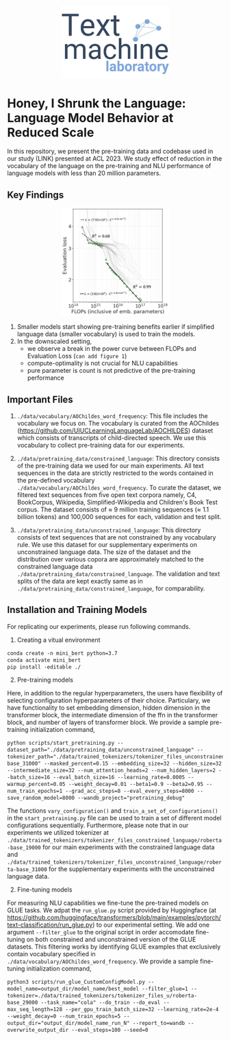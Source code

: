 <p align="center">
    <img 
         src="/results/ForACL/tml_logo.jpg" 
         alt="tml_logo" 
         title="tml_logo"
         width="50%" 
         height="50%">
</p>


# Honey, I Shrunk the Language: Language Model Behavior at Reduced Scale

In this repository, we present the pre-training data and codebase used in our study (LINK) presented at ACL 2023. We study effect of reduction in the vocabulary of the language on the pre-training and NLU performance of language models with less than 20 million parameters.

## Key Findings

<p align="center">
    <img 
         src="/results/ForACL/_ForACL_FLOPS Hoffman total_vs_eval-loss_w_power_curve_.png" 
         alt="Break in the power law" 
         title="Break in the power law"
         width="50%" 
         height="50%">
</p>

1. Smaller models start showing pre-training benefits earlier if simplified language data (smaller vocabulary) is used to train the models.
2. In the downscaled setting, 
    - we observe a break in the power curve between FLOPs and Evaluation Loss (`can add figure 1`)
    - compute-optimality is not crucial for NLU capabilities
    - pure parameter is count is not predictive of the pre-training performance


## Important Files

1. `./data/vocabulary/AOChildes_word_frequency`: This file includes the vocabulary we focus on. The vocabulary is curated from the AOChildes (https://github.com/UIUCLearningLanguageLab/AOCHILDES) dataset which consists of transcripts of child-directed speech. We use this vocabulary to collect pre-training data for our experiments.


2. `./data/pretraining_data/constrained_language`: This directory consists of the pre-training data we used for our main experiments. All text sequences in the data are strictly restricted to the words contained in the pre-defined vocabulary `./data/vocabulary/AOChildes_word_frequency`. To curate the dataset, we filtered text sequences from five open text corpora namely, C4, BookCorpus, Wikipedia, Simplified-Wikipedia and Children's Book Test corpus. The dataset consists of $\approx$ 9 million training sequences ($\approx$ 1.1 billion tokens) and 100,000 sequences for each, validation and test split.

3. `./data/pretraining_data/unconstrained_language`: This directory consists of text sequences that are not constrained by any vocabulary rule. We use this dataset for our supplementary experiments on unconstrained language data. The size of the dataset and the distribution over various copora are approximately matched to the constrained language data `./data/pretraining_data/constrained_language`. The validation and text splits of the data are kept exactly same as in `./data/pretraining_data/constrained_language`, for comparability.


## Installation and Training Models

For replicating our experiments, please run following commands.

1. Creating a vitual environment

```
conda create -n mini_bert python=3.7
conda activate mini_bert
pip install -editable ./
```


2. Pre-training models

Here, in addition to the regular hyperparameters, the users have flexibility of selecting configuration hyperparameters of their choice. Particulary, we have functionality to set embedding dimension, hidden dimension in the transformer block, the intermediate dimension of the ffn in the transformer block, and number of layers of transformer block. We provide a sample pre-training initialization command,

```
python scripts/start_pretraining.py --dataset_path="./data/pretraining_data/unconstrained_language" --tokenizer_path="./data/trained_tokenizers/tokenizer_files_unconstrained_language/roberta-base_31000" --masked_percent=0.15 --embedding_size=32 --hidden_size=32 --intermediate_size=32 --num_attention_heads=2 --num_hidden_layers=2 --batch_size=16 --eval_batch_size=16 --learning_rate=0.0005 --warmup_percent=0.05 --weight_decay=0.01 --beta1=0.9 --beta2=0.95 --num_train_epochs=1 --grad_acc_steps=8 --eval_every_steps=8000 --save_random_model=8000 --wandb_project="pretraining_debug"

```

The functions `vary_configuration()` and `train_a_set_of_configurations()` in the `start_pretraining.py` file can be used to train a set of different model configurations sequentially. Furthermore, please note that in our experiments we utilized tokenizer at `./data/trained_tokenizers/tokenizer_files_constrained_language/roberta-base_19000` for our main experiments with the constrained language data and `./data/trained_tokenizers/tokenizer_files_unconstrained_language/roberta-base_31000` for the supplementary experiments with the unconstrained language data.


2. Fine-tuning models

For measuring NLU capabilities we fine-tune the pre-trained models on GLUE tasks. We adpat the `run_glue.py` script provided by Huggingface (at https://github.com/huggingface/transformers/blob/main/examples/pytorch/text-classification/run_glue.py) to our experimental setting. We add one argument `--filter_glue` to the original script in order accomodate fine-tuning on both constrained and unconstrained version of the GLUE datasets. This filtering works by identifying GLUE examples that exclusively contain vocabulary specified in `./data/vocabulary/AOChildes_word_frequency`. We provide a sample fine-tuning initialization command,

```
python3 scripts/run_glue_CustomConfigModel.py --model_name=output_dir/model_name/best_model --filter_glue=1 --tokenizer=./data/trained_tokenizers/tokenizer_files_u/roberta-base_29000 --task_name="cola" --do_train --do_eval --max_seq_length=128 --per_gpu_train_batch_size=32 --learning_rate=2e-4 --weight_decay=0 --num_train_epochs=5 --output_dir="output_dir/model_name_run_N" --report_to=wandb --overwrite_output_dir --eval_steps=100 --seed=0
```
